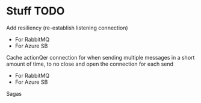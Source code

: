 # Stuff TODO

Add resiliency (re-establish listening connection)
 - For RabbitMQ
 - For Azure SB

Cache actionQer connection for when sending multiple messages in a short amount of time, to no close and open the connection for each send
 - For RabbitMQ
 - For Azure SB


Sagas